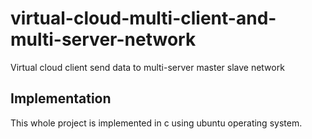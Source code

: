 # virtual-cloud-multi-client-and-multi-server-network
Virtual cloud client send data to multi-server master slave network
## Implementation
This whole project is implemented in c using ubuntu operating system.
